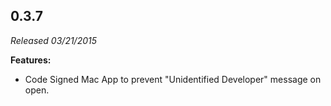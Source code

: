 ## 0.3.7

_Released 03/21/2015_

**Features:**

- Code Signed Mac App to prevent "Unidentified Developer" message on open.
